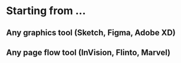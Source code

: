 # Starting from ...

## Any graphics tool \(Sketch, Figma, Adobe XD\)

## Any page flow tool \(InVision, Flinto, Marvel\)



